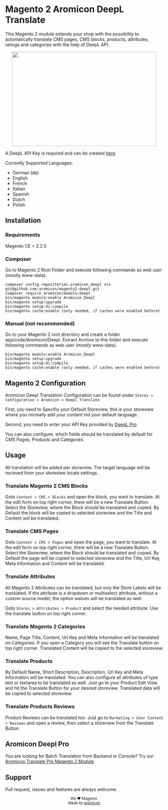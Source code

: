 # Magento 2 Aromicon DeepL Translate

This Magento 2 module extends your shop with the possibility to automatically translate CMS pages, CMS blocks, products, 
attributes, ratings and categories with the help of DeepL API.

<p align="center">
  <img width="460" height="300" src="https://www.aromicon.de/magento-download-extensions-modules/media/catalog/product/a/r/aromicon_deepl_magento2_extension_box.jpg">
</p>

A DeepL API Key is required and can be created [here](https://www.deepl.com/pro-registration.html) 

Currently Supported Languages:

* German (de)
* English
* French
* Italian
* Spanish
* Dutch
* Polish

## Installation
### Requirements
Magento CE > 2.2.5

### Composer
Go to Magento 2 Root Folder and execute following commands as web user (mostly www-data).
```
composer config repositories.aromicon_deepl vcs git@github.com:aromicon/magento2-deepl.git
composer require aromicon/module-deepl
bin/magento module:enable Aromicon_Deepl
bin/magento setup:upgrade
bin/magento setup:di:compile
bin/magento cache:enable (only needed, if caches were enabled before)
```

### Manual (not recommended)
Go to your Magento 2 root directory and create a folder app/code/Aromicon/Deepl. Extract Archive to this folder and
execute following commands as web user (mostly www-data).

```
bin/magento module:enable Aromicon_Deepl
bin/magento setup:upgrade
bin/magento setup:di:compile
bin/magento cache:enable (only needed, if caches were enabled before)
```

## Magento 2 Configuration

Aromicon Deepl Translation Configuration can be found under ```Stores > Configuration > Aromicon > Deepl Translate```

First, you need to Specifiy your Default Storeview, this is your storeview where you normally add your content ind your default language.

Second, you need to enter your API Key provided by [DeepL Pro](https://www.deepl.com/pro.html).

You can also configure, which fields should be translated by default for CMS Pages, Products and Categories.

## Usage

All translation will be added per storeview. The target language will be recieved from your storeview locale settings.

### Translate Magento 2 CMS Blocks

Goto ```Content > CMS > Blocks``` and open the block, you want to translate. At the edit form on top right corner, 
there will be a new Translate Button. Select the Storeview, where the Block should be translated and copied.
By Default the block will be copied to selected storeview and the Title and Content will be translated.

### Translate CMS Pages

Goto ```Content > CMS > Pages``` and open the page, you want to translate. At the edit form on top right corner, 
there will be a new Translate Button. Select the Storeview, where the Block should be translated and copied.
By Default the page will be copied to selected storeview and the Title, Url Key, Meta Information and Content will be translated.

### Translate Attributes

All Magento 2 Attributes can be translated, but only the Store Labels will be translated. If the attribute is a dropdown or multiselect
attribute, without a custom source model, the option walues will be translated as well.

Goto ````Stores > Attributes > Product```` and select the needed attribute. Use the translate button on top right corner.


### Translate Magento 2 Categories

Name, Page Title, Content, Url Key and Meta Information will be translated on Categories. If you open a Category you will see the Translate button on top right corner.
Translated Content will be copied to the selected storeview.

### Translate Products

By Default Name, Short Description, Description, Url Key and Meta Information will be translated. You can also configure 
all attributes of type text or textarea to be translated as well. Just go to your Product Edit View and hit the Translate 
Button for your desired storeview. Translated data will be copied to selected storeview.

### Translate Products Reviews

Product Reviews can be translated too. Just go to ```Marketing > User Content > Reviews``` and open a review, 
then select a storeview from the Translate Button.

## Aromicon Deepl Pro 
You are looking for Batch Translation from Backend or Console? Try our [Aromicon Translate Pro Magento 2 Module](https://www.aromicon.de/magento-download-extensions-modules/de/magento-2-translate-pro.html)


## Support

Pull request, issues and features are always welcome.

<p align="center">
<small>We ❤ Magento.</small><br/>
  <small>Made by <a href="https://www.aromicon.de" target="_blank">aromicon</a></small>
</p>
